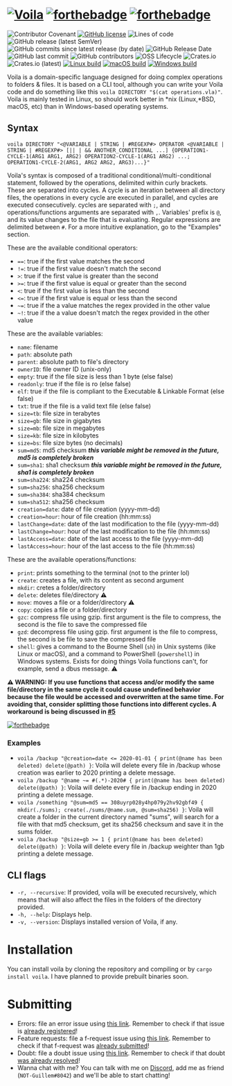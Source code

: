 # [![Voila](https://i.ibb.co/R2T5Tvb/voila.png)](https://shields.io/)   [![forthebadge](https://forthebadge.com/images/badges/made-with-rust.svg)](https://forthebadge.com)   [![forthebadge](https://forthebadge.com/images/badges/built-with-love.svg)](https://forthebadge.com)

![Contributor Covenant](https://img.shields.io/badge/Contributor%20Covenant-2.1-4baaaa.svg)
[![GitHub license](https://img.shields.io/github/license/Alonely0/voila.svg)](https://github.com/Alonely0/voila/blob/master/LICENSE)
![Lines of code](https://img.shields.io/tokei/lines/github/Alonely0/Voila)
![GitHub release (latest SemVer)](https://img.shields.io/github/v/release/Alonely0/Voila?label=latest%20release)
![GitHub commits since latest release (by date)](https://img.shields.io/github/commits-since/Alonely0/Voila/latest/main)
![GitHub Release Date](https://img.shields.io/github/release-date/Alonely0/Voila?label=last%20release%20date)
![GitHub last commit](https://img.shields.io/github/last-commit/Alonely0/Voila)
![GitHub contributors](https://img.shields.io/github/contributors/Alonely0/Voila)
![OSS Lifecycle](https://img.shields.io/osslifecycle/Alonely0/Voila)
![Crates.io](https://img.shields.io/crates/d/voila?label=downloads%40%2A)
![Crates.io (latest)](https://img.shields.io/crates/dv/voila)
[![Linux build](https://github.com/Alonely0/Voila/actions/workflows/linux-ci.yml/badge.svg)](https://github.com/Alonely0/Voila/actions/workflows/linux-ci.yml)
[![macOS build](https://github.com/Alonely0/Voila/actions/workflows/mac-ci.yml/badge.svg)](https://github.com/Alonely0/Voila/actions/workflows/mac-ci.yml)
[![Windows build](https://github.com/Alonely0/Voila/actions/workflows/windows-ci.yml/badge.svg)](https://github.com/Alonely0/Voila/actions/workflows/windows-ci.yml)

Voila is a domain-specific language designed for doing complex operations to folders & files. It is based on a CLI tool, although you can write your Voila code and do something like this `voila DIRECTORY "$(cat operations.vla)"`. Voila is mainly tested in Linux, so should work better in *nix (Linux,*BSD, macOS, etc) than in Windows-based operating systems.

## Syntax

`voila DIRECTORY "<@VARIABLE | STRING | #REGEXP#> OPERATOR <@VARIABLE | STRING | #REGEXP#> [|| | && ANOTHER_CONDITIONAL ...] {OPERATION1-CYCLE-1(ARG1 ARG1, ARG2) OPERATION2-CYCLE-1(ARG1 ARG2) ...; OPERATION1-CYCLE-2(ARG1, ARG2 ARG2, ARG3)...}"`

Voila's syntax is composed of a traditional conditional/multi-conditional statement, followed by the operations, delimited within curly brackets. These are separated into cycles. A cycle is an iteration between all directory files, the operations in every cycle are executed in parallel, and cycles are executed consecutively. cycles are separated with `;`, and operations/functions arguments are separated with `,`. Variables' prefix is `@`, and its value changes to the file that is evaluating. Regular expressions are delimited between `#`. For a more intuitive explanation, go to the "Examples" section.

These are the available conditional operators:

* `==`: true if the first value matches the second
* `!=`: true if the first value doesn't match the second
* `>`: true if the first value is greater than the second
* `>=`: true if the first value is equal or greater than the second
* `<`: true if the first value is less than the second
* `<=`: true if the first value is equal or less than the second
* `~=`: true if the a value matches the regex provided in the other value
* `~!`: true if the a value doesn't match the regex provided in the other value

These are the available variables:

* `name`: filename
* `path`: absolute path
* `parent`: absolute path to file's directory
* `ownerID`: file owner ID (unix-only)
* `empty`: true if the file size is less than 1 byte (else false)
* `readonly`: true if the file is ro (else false)
* `elf`: true if the file is compliant to the Executable & Linkable Format (else false)
* `txt`: true if the file is a valid text file (else false)
* `size=tb`: file size in terabytes
* `size=gb`: file size in gigabytes
* `size=mb`: file size in megabytes
* `size=kb`: file size in kilobytes
* `size=bs`: file size bytes (no decimals)
* `sum=md5`: md5 checksum ***this variable might be removed in the future, md5 is completely broken***
* `sum=sha1`: sha1 checksum ***this variable might be removed in the future, sha1 is completely broken***
* `sum=sha224`: sha224 checksum
* `sum=sha256`: sha256 checksum
* `sum=sha384`: sha384 checksum
* `sum=sha512`: sha256 checksum
* `creation=date`: date of file creation (yyyy-mm-dd)
* `creation=hour`: hour of file creation (hh:mm:ss)
* `lastChange=date`: date of the last modification to the file (yyyy-mm-dd)
* `lastChange=hour`: hour of the last modification to the file (hh:mm:ss)
* `lastAccess=date`: date of the last access to the file (yyyy-mm-dd)
* `lastAccess=hour`: hour of the last access to the file (hh:mm:ss)

These are the available operations/functions:

* `print`: prints something to the terminal (not to the printer lol)
* `create`: creates a file, with its content as second argument
* `mkdir`: cretes a folder/directory
* `delete`: deletes file/directory ⚠️
* `move`: moves a file or a folder/directory ⚠️
* `copy`: copies a file or a folder/directory
* `gzc`: compress file using gzip. first argument is the file to compress, the second is the file to save the compressed file
* `gzd`: decompress file using gzip. first argument is the file to compress, the second is be file to save the compressed file
* `shell`: gives a command to the Bourne Shell (`sh`) in Unix systems (like Linux or macOS), and a command to PowerShell (`powershell`) in Windows systems. Exists for doing things Voila functions can't, for example, send a dbus message. ⚠️

**⚠️ WARNING: If you use functions that access and/or modify the same file/directory in the same cycle it could cause undefined behavior because the file would be accessed and overwritten at the same time. For avoiding that, consider splitting those functions into different cycles. A workaround is being discussed in [#5](https://github.com/Alonely0/Voila/issues/5)**

[![forthebadge](https://forthebadge.com/images/badges/not-a-bug-a-feature.svg)](https://forthebadge.com)

### Examples

* `voila /backup "@creation=date <= 2020-01-01 { print(@name has been deleted) delete(@path) }`: Voila will delete every file in /backup whose creation was earlier to 2020 printing a delete message.
* `voila /backup "@name ~= #(.*)-2020# { print(@name has been deleted) delete(@path) }`: Voila will delete every file in /backup ending in 2020 printing a delete message.
* `voila /something "@sum=md5 == 308uyrp028y4hp079y2hv92gbf49 { mkdir(./sums); create(./sums/@name.sum, @sum=sha256) }`: Voila will create a folder in the current directory named "sums", will search for a file with that md5 checksum, get its sha256 checksum and save it in the sums folder.
* `voila /backup "@size=gb >= 1 { print(@name has been deleted) delete(@path) }`: Voila will delete every file in /backup weighter than 1gb printing a delete message.

## CLI flags

* `-r, --recursive`: If provided, voila will be executed recursively, which means that will also affect the files in the folders of the directory provided.
* `-h, --help`: Displays help.
* `-v, --version`: Displays installed version of Voila, if any.

# Installation

You can install voila by cloning the repository and compiling or by `cargo install voila`. I have planned to provide prebuilt binaries soon.

# Submitting

* Errors: file an error issue using [this link](https://github.com/Alonely0/voila/issues/new?assignees=Alonely0&labels=bug&template=bug_report.md&title=). Remember to check if that issue is [already registered](https://github.com/Alonely0/voila/labels/bug)!
* Feature requests: file a f-request issue using [this link](https://github.com/Alonely0/voila/issues/new?assignees=Alonely0&labels=enhancement&template=feature_request.md&title=). Remember to check if that f-request was [already submitted](https://github.com/Alonely0/voila/labels/enhancement)!
* Doubt: file a doubt issue using [this link](https://github.com/Alonely0/voila/issues/new?assignees=Alonely0&labels=question&template=doubt.md&title=). Remember to check if that doubt [was already resolved](https://github.com/Alonely0/voila/labels/question)!
* Wanna chat with me? You can talk with me on [Discord](https://discord.com), add me as friend (`NOT-Guillem#8042`) and we'll be able to start chatting!
